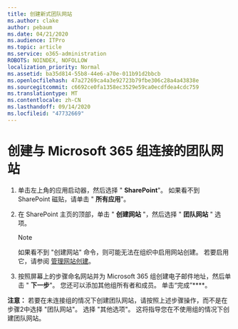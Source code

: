 ```yaml
---
title: 创建新式团队网站
ms.author: clake
author: pebaum
ms.date: 04/21/2020
ms.audience: ITPro
ms.topic: article
ms.service: o365-administration
ROBOTS: NOINDEX, NOFOLLOW
localization_priority: Normal
ms.assetid: ba35d814-55b8-44e6-a70e-011b91d2bbcb
ms.openlocfilehash: 47a27269ca4a3e92723b79fbe306c28a4a43838e
ms.sourcegitcommit: c6692ce0fa1358ec3529e59ca0ecdfdea4cdc759
ms.translationtype: MT
ms.contentlocale: zh-CN
ms.lasthandoff: 09/14/2020
ms.locfileid: "47732669"
---
```

# <a name="create-a-microsoft-365-group-connected-team-site"></a>创建与 Microsoft 365 组连接的团队网站

1. 单击左上角的应用启动器，然后选择 " **SharePoint**"。 如果看不到 SharePoint 磁贴，请单击 " **所有应用**"。
    
2. 在 SharePoint 主页的顶部，单击 " **创建网站** "，然后选择 " **团队网站** " 选项。 
    
    > [!NOTE]
    > 如果看不到 "创建网站" 命令，则可能无法在组织中启用网站创建。 若要启用它，请参阅 [管理网站创建](https://go.microsoft.com/fwlink/?linkid=2009644)。 
  
3. 按照屏幕上的步骤命名网站并为 Microsoft 365 组创建电子邮件地址，然后单击 " **下一步**"。 您还可以添加其他组所有者和成员。 单击“完成”****。
  
 **注意：** 若要在未连接组的情况下创建团队网站，请按照上述步骤操作，而不是在步骤2中选择 "团队网站"。 选择 "其他选项"。 这将指导您在不使用组的情况下创建团队网站。 
    

